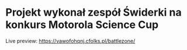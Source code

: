 # Projekt wykonał zespół Świderki na konkurs Motorola Science Cup

Live preview: https://vawofohqnj.cfolks.pl/battlezone/
